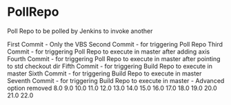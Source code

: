 # PollRepo
Poll Repo to be polled by Jenkins to invoke another

First Commit 		- Only the VBS
Second Commit 		- for triggering Poll Repo 
Third Commit		- for triggering Poll Repo to execute in master after adding axis
Fourth Commit		- for triggering Poll Repo to execute in master after pointing to std checkout dir
Fifth Commit		- for triggering Build Repo to execute in master
Sixth Commit		- for triggering Build Repo to execute in master
Seventh Commit		- for triggering Build Repo to execute in master - Advanced option removed
8.0
9.0
10.0
11.0
12.0
13.0
14.0
15.0
16.0
17.0
18.0
19.0
20.0
21.0
22.0
